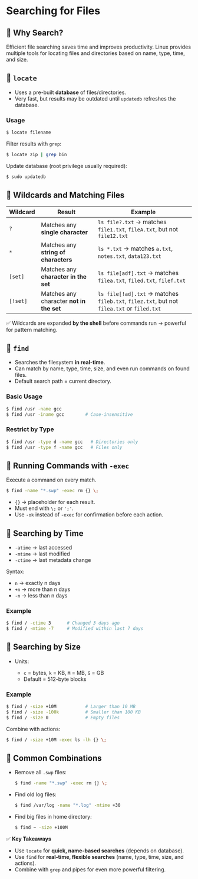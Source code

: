 
# Searching for Files


## 🔹 Why Search?
Efficient file searching saves time and improves productivity. Linux provides multiple tools for locating files and directories based on name, type, time, and size.



## 🔹 `locate`
- Uses a pre-built **database** of files/directories.  
- Very fast, but results may be outdated until `updatedb` refreshes the database.  

### Usage
```bash
$ locate filename
````

Filter results with `grep`:

```bash
$ locate zip | grep bin
```

Update database (root privilege usually required):

```bash
$ sudo updatedb
```
## 🔹 Wildcards and Matching Files

| Wildcard  | Result | Example |
|-----------|---------|---------|
| `?`       | Matches any **single character** | `ls file?.txt` → matches `file1.txt`, `fileA.txt`, but not `file12.txt` |
| `*`       | Matches any **string of characters** | `ls *.txt` → matches `a.txt`, `notes.txt`, `data123.txt` |
| `[set]`   | Matches any **character in the set** | `ls file[adf].txt` → matches `filea.txt`, `filed.txt`, `filef.txt` |
| `[!set]`  | Matches any character **not in the set** | `ls file[!ad].txt` → matches `fileb.txt`, `filez.txt`, but not `filea.txt` or `filed.txt` |

✅ Wildcards are expanded **by the shell** before commands run → powerful for pattern matching.  



## 🔹 `find`

* Searches the filesystem **in real-time**.
* Can match by name, type, time, size, and even run commands on found files.
* Default search path = current directory.

### Basic Usage

```bash
$ find /usr -name gcc
$ find /usr -iname gcc        # Case-insensitive
```

### Restrict by Type

```bash
$ find /usr -type d -name gcc   # Directories only
$ find /usr -type f -name gcc   # Files only
```



## 🔹 Running Commands with `-exec`

Execute a command on every match.

```bash
$ find -name "*.swp" -exec rm {} \;
```

* `{}` → placeholder for each result.
* Must end with `\;` or `';'`.
* Use `-ok` instead of `-exec` for confirmation before each action.



## 🔹 Searching by Time

* `-atime` → last accessed
* `-mtime` → last modified
* `-ctime` → last metadata change

Syntax:

* `n` → exactly n days
* `+n` → more than n days
* `-n` → less than n days

### Example

```bash
$ find / -ctime 3      # Changed 3 days ago
$ find / -mtime -7     # Modified within last 7 days
```



## 🔹 Searching by Size

* Units:

  * `c` = bytes, `k` = KB, `M` = MB, `G` = GB
  * Default = 512-byte blocks

### Example

```bash
$ find / -size +10M           # Larger than 10 MB
$ find / -size -100k          # Smaller than 100 KB
$ find / -size 0              # Empty files
```

Combine with actions:

```bash
$ find / -size +10M -exec ls -lh {} \;
```



## 🔹 Common Combinations

* Remove all `.swp` files:

  ```bash
  $ find -name "*.swp" -exec rm {} \;
  ```
* Find old log files:

  ```bash
  $ find /var/log -name "*.log" -mtime +30
  ```
* Find big files in home directory:

  ```bash
  $ find ~ -size +100M
  ```



✅ **Key Takeaways**

* Use `locate` for **quick, name-based searches** (depends on database).
* Use `find` for **real-time, flexible searches** (name, type, time, size, and actions).
* Combine with `grep` and pipes for even more powerful filtering.

